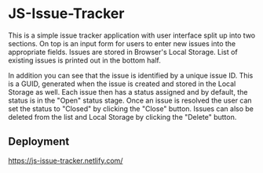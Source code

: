 # JS-Issue-Tracker
This is a simple issue tracker application with user interface split up into two sections. On top is an input form for users to enter new issues into the appropriate fields. Issues are stored in Browser's Local Storage. List of existing issues is printed out in the bottom half.

In addition you can see that the issue is identified by a unique issue ID. This is a GUID, generated when the issue is created and stored in the Local Storage as well. Each issue then has a status assigned and by default, the status is in the "Open" status stage. Once an issue is resolved the user can set the status to "Closed" by clicking the "Close" button. Issues can also be deleted from the list and Local Storage by clicking the "Delete" button.

## Deployment
https://js-issue-tracker.netlify.com/ 